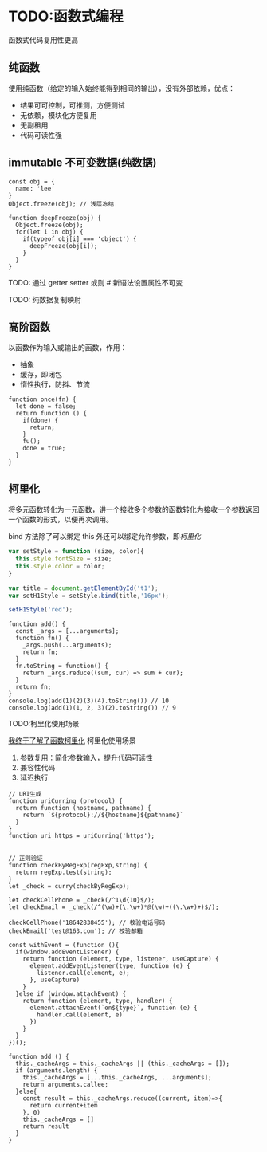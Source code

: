 # TODO:函数式编程

函数式代码复用性更高

## 纯函数

使用纯函数（给定的输入始终能得到相同的输出），没有外部依赖，优点：

- 结果可可控制，可推测，方便测试
- 无依赖，模块化方便复用
- 无副租用
- 代码可读性强

## immutable 不可变数据(纯数据)

```JS
const obj = {
  name: 'lee'
}
Object.freeze(obj); // 浅层冻结

function deepFreeze(obj) {
  Object.freeze(obj);
  for(let i in obj) {
    if(typeof obj[i] === 'object') {
      deepFreeze(obj[i]);
    }
  }
}
```

TODO: 通过 getter setter 或则 # 新语法设置属性不可变

TODO: 纯数据复制映射

## 高阶函数

以函数作为输入或输出的函数，作用：

- 抽象
- 缓存，即闭包
- 惰性执行，防抖、节流

```JS
function once(fn) {
  let done = false;
  return function () {
    if(done) {
      return;
    }
    fu();
    done = true;
  }
}
```

## 柯里化

将多元函数转化为一元函数，讲一个接收多个参数的函数转化为接收一个参数返回一个函数的形式，以便再次调用。

bind 方法除了可以绑定 this 外还可以绑定允许参数，即*柯里化*

```JavaScript
var setStyle = function (size, color){
  this.style.fontSize = size;
  this.style.color = color;
}

var title = document.getElementById('t1');
var setH1Style = setStyle.bind(title,'16px');

setH1Style('red');
```

```JS
function add() {
  const _args = [...arguments];
  function fn() {
    _args.push(...arguments);
    return fn;
  }
  fn.toString = function() {
    return _args.reduce((sum, cur) => sum + cur);
  }
  return fn;
}
console.log(add(1)(2)(3)(4).toString()) // 10
console.log(add(1)(1, 2, 3)(2).toString()) // 9
```

TODO:柯里化使用场景

[我终于了解了函数柯里化](https://juejin.cn/post/6982922246054494222)
柯里化使用场景

1. 参数复用：简化参数输入，提升代码可读性
2. 兼容性代码
3. 延迟执行

```JS
// URI生成
function uriCurring (protocol) {
  return function (hostname, pathname) {
    return `${protocol}://${hostname}${pathname}`
  }
}
function uri_https = uriCurring('https');


// 正则验证
function checkByRegExp(regExp,string) {
  return regExp.test(string);
}
let _check = curry(checkByRegExp);

let checkCellPhone = _check(/^1\d{10}$/);
let checkEmail = _check(/^(\w)+(\.\w+)*@(\w)+((\.\w+)+)$/);

checkCellPhone('18642838455'); // 校验电话号码
checkEmail('test@163.com'); // 校验邮箱
```

```JS 兼容性
const withEvent = (function (){
  if(window.addEventListener) {
    return function (element, type, listener, useCapture) {
      element.addEventListener(type, function (e) {
        listener.call(element, e);
      }, useCapture)
    }
  }else if (window.attachEvent) {
    return function (element, type, handler) {
      element.attachEvent(`on${type}`, function (e) {
        handler.call(element, e)
      })
    }
  }
})();
```

```JS
function add () {
  this._cacheArgs = this._cacheArgs || (this._cacheArgs = []);
  if (arguments.length) {
    this._cacheArgs = [...this._cacheArgs, ...arguments];
    return arguments.callee;
  }else{
    const result = this._cacheArgs.reduce((current, item)=>{
      return current+item
    }, 0)
    this._cacheArgs = []
    return result
  }
}
```
